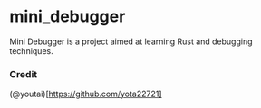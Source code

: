 # mini_debugger

Mini Debugger is a project aimed at learning Rust and debugging techniques.

### Credit
(@youtai)[https://github.com/yota22721]